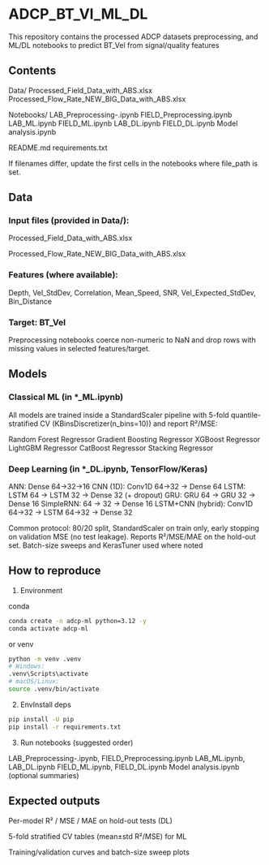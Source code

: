 # ADCP_BT_Vl_ML_DL

This repository contains the processed ADCP datasets preprocessing, and ML/DL notebooks to predict BT_Vel from signal/quality features

## Contents
Data/
  Processed_Field_Data_with_ABS.xlsx
  Processed_Flow_Rate_NEW_BIG_Data_with_ABS.xlsx

Notebooks/
  LAB_Preprocessing-.ipynb
  FIELD_Preprocessing.ipynb
  LAB_ML.ipynb
  FIELD_ML.ipynb
  LAB_DL.ipynb
  FIELD_DL.ipynb
  Model analysis.ipynb

README.md
requirements.txt

If filenames differ, update the first cells in the notebooks where file_path is set.

## Data

### Input files (provided in Data/):

  Processed_Field_Data_with_ABS.xlsx

  Processed_Flow_Rate_NEW_BIG_Data_with_ABS.xlsx

### Features (where available):
Depth, Vel_StdDev, Correlation, Mean_Speed, SNR, Vel_Expected_StdDev, Bin_Distance

### Target: BT_Vel

Preprocessing notebooks coerce non-numeric to NaN and drop rows with missing values in selected features/target.

## Models
### Classical ML (in *_ML.ipynb)

All models are trained inside a StandardScaler pipeline with 5-fold quantile-stratified CV (KBinsDiscretizer(n_bins=10)) and report R²/MSE:

  Random Forest Regressor
  Gradient Boosting Regressor
  XGBoost Regressor
  LightGBM Regressor
  CatBoost Regressor
  Stacking Regressor


### Deep Learning (in *_DL.ipynb, TensorFlow/Keras)

  ANN: Dense 64→32→16
  CNN (1D): Conv1D 64→32 → Dense 64
  LSTM: LSTM 64 → LSTM 32 → Dense 32 (+ dropout)
  GRU: GRU 64 → GRU 32 → Dense 16
  SimpleRNN: 64 → 32 → Dense 16
  LSTM+CNN (hybrid): Conv1D 64→32 → LSTM 64→32 → Dense 32
  
  Common protocol: 80/20 split, StandardScaler on train only, early stopping on validation MSE (no test leakage). Reports R²/MSE/MAE on the hold-out set. Batch-size sweeps and KerasTuner used where noted

## How to reproduce

1) Environment

 conda

  ```bash
  conda create -n adcp-ml python=3.12 -y
  conda activate adcp-ml
 ```
 or venv
  ```bash
  python -m venv .venv
  # Windows:
  .venv\Scripts\activate
  # macOS/Linux:
  source .venv/bin/activate
  ```

2) EnvInstall deps

```bash 
pip install -U pip
pip install -r requirements.txt
 ```

3) Run notebooks (suggested order)

  LAB_Preprocessing-.ipynb, FIELD_Preprocessing.ipynb
  LAB_ML.ipynb, LAB_DL.ipynb
  FIELD_ML.ipynb, FIELD_DL.ipynb
  Model analysis.ipynb (optional summaries)

## Expected outputs

  Per-model R² / MSE / MAE on hold-out tests (DL)

  5-fold stratified CV tables (mean±std R²/MSE) for ML

  Training/validation curves and batch-size sweep plots
